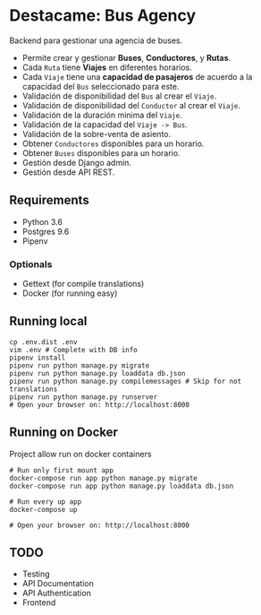 # Destacame: Bus Agency

Backend para gestionar una agencia de buses.

- Permite crear y gestionar **Buses**, **Conductores**, y **Rutas**.
- Cada `Ruta` tiene **Viajes** en diferentes horarios.
- Cada `Viaje` tiene una **capacidad de pasajeros** de acuerdo a la capacidad del `Bus` seleccionado para este.
- Validación de disponibilidad del `Bus` al crear el `Viaje`.
- Validación de disponibilidad del `Conductor` al crear el `Viaje`.
- Validación de la duración minima del `Viaje`.
- Validación de la capacidad del `Viaje -> Bus`.
- Validación de la sobre-venta de asiento.
- Obtener `Conductores` disponibles para un horario.
- Obtener `Buses` disponibles para un horario.
- Gestión desde Django admin.
- Gestión desde API REST.


## Requirements

- Python 3.6
- Postgres 9.6
- Pipenv

### Optionals

- Gettext (for compile translations)
- Docker (for running easy)

## Running local

```shell
cp .env.dist .env
vim .env # Complete with DB info
pipenv install
pipenv run python manage.py migrate
pipenv run python manage.py loaddata db.json
pipenv run python manage.py compilemessages # Skip for not translations
pipenv run python manage.py runserver
# Open your browser on: http://localhost:8000
```

## Running on Docker

Project allow run on docker containers

```shell
# Run only first mount app
docker-compose run app python manage.py migrate
docker-compose run app python manage.py loaddata db.json

# Run every up app
docker-compose up

# Open your browser on: http://localhost:8000
```

## TODO

- Testing
- API Documentation
- API Authentication
- Frontend

